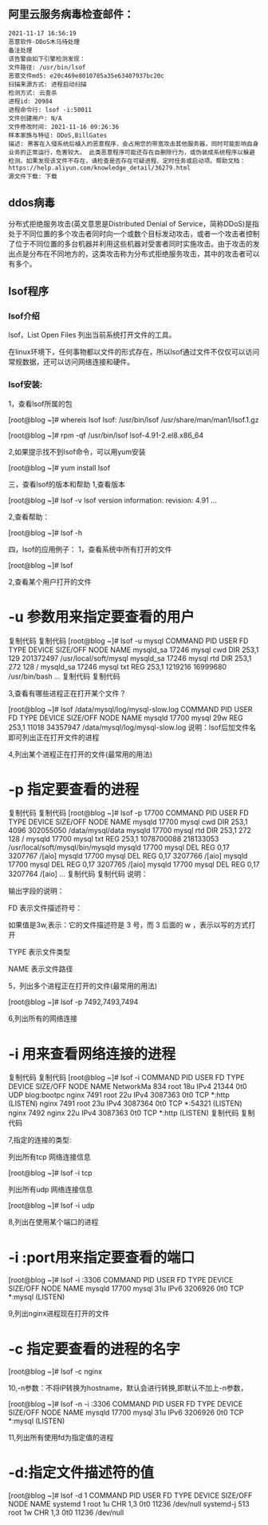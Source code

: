 

## 阿里云服务病毒检查邮件：

```
2021-11-17 16:56:19
恶意软件-DDoS木马待处理
备注处理
该告警由如下引擎检测发现：
文件路径: /usr/bin/lsof
恶意文件md5: e20c469e8010785a35e63407937bc20c
扫描来源方式: 进程启动扫描
检测方式: 云查杀
进程id: 20984
进程命令行: lsof -i:50011
文件创建用户: N/A
文件修改时间: 2021-11-16 09:26:36
样本家族与特征: DDoS,BillGates
描述: 黑客在入侵系统后植入的恶意程序，会占用您的带宽攻击其他服务器，同时可能影响自身业务的正常运行，危害较大。 此类恶意程序可能还存在自删除行为，或伪装成系统程序以躲避检测。如果发现该文件不存在，请检查是否存在可疑进程、定时任务或启动项。帮助文档：https://help.aliyun.com/knowledge_detail/36279.html
源文件下载: 下载
```

## ddos病毒

分布式拒绝服务攻击(英文意思是Distributed Denial of Service，简称DDoS)是指处于不同位置的多个攻击者同时向一个或数个目标发动攻击，或者一个攻击者控制了位于不同位置的多台机器并利用这些机器对受害者同时实施攻击。由于攻击的发出点是分布在不同地方的，这类攻击称为分布式拒绝服务攻击，其中的攻击者可以有多个。

## lsof程序

### lsof介绍

lsof，List Open Files 列出当前系统打开文件的工具。

在linux环境下，任何事物都以文件的形式存在，所以lsof通过文件不仅仅可以访问常规数据，还可以访问网络连接和硬件。

### lsof安装:

1，查看lsof所属的包

[root@blog ~]# whereis lsof
lsof: /usr/bin/lsof /usr/share/man/man1/lsof.1.gz

[root@blog ~]# rpm -qf /usr/bin/lsof
lsof-4.91-2.el8.x86_64
 

2,如果提示找不到lsof命令，可以用yum安装

[root@blog ~]# yum install lsof
 

三，查看lsof的版本和帮助
1,查看版本

[root@blog ~]# lsof -v
lsof version information:
    revision: 4.91
...
 

2,查看帮助：

[root@blog ~]# lsof -h 
 

四，lsof的应用例子：
1，查看系统中所有打开的文件

[root@blog ~]# lsof
 

2,查看某个用户打开的文件

# -u 参数用来指定要查看的用户

复制代码
复制代码
[root@blog ~]# lsof -u mysql
COMMAND     PID  USER   FD      TYPE             DEVICE   SIZE/OFF      NODE NAME
mysqld_sa 17246 mysql  cwd       DIR              253,1        129 201372497 /usr/local/soft/mysql
mysqld_sa 17246 mysql  rtd       DIR              253,1        272       128 /
mysqld_sa 17246 mysql  txt       REG              253,1    1219216  16999680 /usr/bin/bash 
...
复制代码
复制代码
 

3,查看有哪些进程正在打开某个文件？

[root@blog ~]# lsof /data/mysql/log/mysql-slow.log
COMMAND   PID  USER   FD   TYPE DEVICE SIZE/OFF     NODE NAME
mysqld  17700 mysql   29w   REG  253,1    11018 34357947 /data/mysql/log/mysql-slow.log
说明：lsof后加文件名即可列出正在打开文件的进程

 

4,列出某个进程正在打开的文件(最常用的用法)

# -p 指定要查看的进程

复制代码
复制代码
[root@blog ~]# lsof -p 17700
COMMAND   PID  USER   FD      TYPE             DEVICE   SIZE/OFF      NODE NAME
mysqld  17700 mysql  cwd       DIR              253,1       4096 302055050 /data/mysql/data
mysqld  17700 mysql  rtd       DIR              253,1        272       128 /
mysqld  17700 mysql  txt       REG              253,1 1078700088 218133053 /usr/local/soft/mysql/bin/mysqld
mysqld  17700 mysql  DEL       REG               0,17              3207767 /[aio]
mysqld  17700 mysql  DEL       REG               0,17              3207766 /[aio]
mysqld  17700 mysql  DEL       REG               0,17              3207765 /[aio]
mysqld  17700 mysql  DEL       REG               0,17              3207764 /[aio] 
...
复制代码
复制代码
说明：

 

输出字段的说明：

FD 表示文件描述符号：

如果值是3w,表示：它的文件描述符是 3 号，而 3 后面的 w ，表示以写的方式打开

TYPE 表示文件类型

NAME 表示文件路径

 

5，列出多个进程正在打开的文件(最常用的用法)

[root@blog ~]# lsof -p 7492,7493,7494 
 

6,列出所有的网络连接

# -i 用来查看网络连接的进程

复制代码
复制代码
[root@blog ~]# lsof -i
COMMAND     PID   USER   FD   TYPE  DEVICE SIZE/OFF NODE NAME
NetworkMa   834   root   18u  IPv4   21344      0t0  UDP blog:bootpc
nginx      7491   root   22u  IPv4 3087363      0t0  TCP *:http (LISTEN)
nginx      7491   root   23u  IPv4 3087364      0t0  TCP *:54321 (LISTEN)
nginx      7492  nginx   22u  IPv4 3087363      0t0  TCP *:http (LISTEN) 
复制代码
复制代码
 

7,指定的连接的类型:

列出所有tcp 网络连接信息

[root@blog ~]# lsof -i tcp
 

列出所有udp 网络连接信息

[root@blog ~]# lsof -i udp
 

8,列出在使用某个端口的进程

#  -i :port用来指定要查看的端口

[root@blog ~]# lsof -i :3306
COMMAND   PID  USER   FD   TYPE  DEVICE SIZE/OFF NODE NAME
mysqld  17700 mysql   31u  IPv6 3206926      0t0  TCP *:mysql (LISTEN)
 

9,列出nginx进程现在打开的文件

# -c 指定要查看的进程的名字

[root@blog ~]# lsof -c nginx
 

10,-n参数：不将IP转换为hostname，默认会进行转换,即默认不加上-n参数，

[root@blog ~]# lsof -n -i :3306
COMMAND   PID  USER   FD   TYPE  DEVICE SIZE/OFF NODE NAME
mysqld  17700 mysql   31u  IPv6 3206926      0t0  TCP *:mysql (LISTEN)
 

11,列出所有使用fd为指定值的进程

# -d:指定文件描述符的值

[root@blog ~]# lsof -d 1 
COMMAND     PID           USER   FD   TYPE             DEVICE SIZE/OFF     NODE NAME
systemd       1           root    1u   CHR                1,3      0t0    11236 /dev/null
systemd-j   513           root    1w   CHR                1,3      0t0    11236 /dev/null 